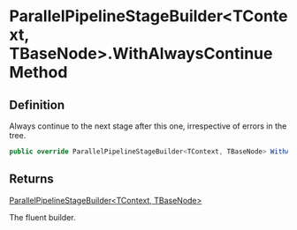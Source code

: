 # ParallelPipelineStageBuilder&lt;TContext, TBaseNode&gt;.WithAlwaysContinue Method
## Definition

Always continue to the next stage after this one, irrespective of errors in the tree.

```c#
public override ParallelPipelineStageBuilder<TContext, TBaseNode> WithAlwaysContinue();
```

## Returns

[ParallelPipelineStageBuilder&lt;TContext, TBaseNode&gt;](MrKWatkins.Ast.Processing.ParallelPipelineStageBuilder-2.md)

The fluent builder.

